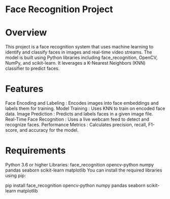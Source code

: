 # Face Recognition Project

# Overview

This project is a face recognition system that uses machine learning to identify and classify faces in images and real-time video streams. The model is built using Python libraries including face_recognition, OpenCV, NumPy, and scikit-learn. It leverages a K-Nearest Neighbors (KNN) classifier to predict faces.


# Features

Face Encoding and Labeling : Encodes images into face embeddings and labels them for training.
Model Training : Uses KNN to train on encoded face data.
Image Prediction : Predicts and labels faces in a given image file.
Real-Time Face Recognition : Uses a live webcam feed to detect and recognize faces.
Performance Metrics : Calculates precision, recall, F1-score, and accuracy for the model.


# Requirements

Python 3.6 or higher
Libraries:
face_recognition
opencv-python
numpy
pandas
seaborn
scikit-learn
matplotlib
You can install the required libraries using pip:

pip install face_recognition opencv-python numpy pandas seaborn scikit-learn matplotlib
